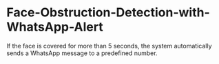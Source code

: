 # Face-Obstruction-Detection-with-WhatsApp-Alert
If the face is covered for more than 5 seconds, the system automatically sends a WhatsApp message to a predefined number.
